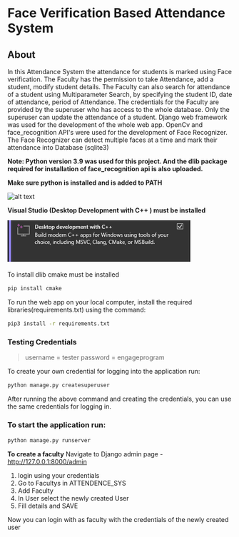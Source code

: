 # Face Verification Based Attendance System

## About
In this Attendance System the attendance for students is marked using Face verification. The Faculty has the permission to take Attendance, add a student, modify student details. The Faculty can also search for attendance of a student using Multiparameter Search, by specifying the student ID, date of attendance, period of Attendance.
The credentials for the Faculty are provided by the superuser who has access to the whole database. Only the superuser can update the attendance of a student.
Django web framework was used for the development of the whole web app. OpenCv and face_recognition API's were used for the development of Face Recognizer. The Face Recognizer can detect multiple faces at a time and mark their attendance into Database (sqlite3)


**Note: Python version 3.9 was used for this project. And the dlib package required for installation of face_recognition api is also uploaded.**

**Make sure python is installed and is added to PATH**

![alt text](https://www.tutorialspoint.com/assets/questions/media/49353/install_Python2.jpg)

**Visual Studio (Desktop Development with C++ ) must be installed**

![alt text](https://github.com/mr-robot-007/attendence_system/blob/master/static/readme_files/visualstudio.png)

To install dlib cmake must be installed
```sh
pip install cmake
```
To run the web app on your local computer, install the required libraries(requirements.txt) using the command:

```sh
pip3 install -r requirements.txt
```

### Testing Credentials 
> username = tester
> password = engageprogram

To create your own credential for logging into the application run: 
```sh
python manage.py createsuperuser
```
After running the above command and creating the credentials, you can use the same credentials for logging in.
### To start the application run:
```sh
python manage.py runserver
```

**To create a faculty**
Navigate to Django admin page - http://127.0.0.1:8000/admin 
1. login using your credentials  
2. Go to Facultys in ATTENDENCE_SYS
3. Add Faculty 
4. In User select the newly created User
5. Fill details and SAVE

Now you can login with as faculty with the credentials of the newly created user 




